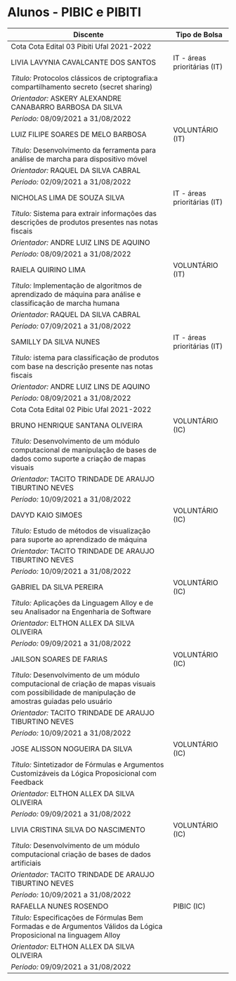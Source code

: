 


Alunos - PIBIC e PIBITI
=======================










| Discente | Tipo de Bolsa |
| --- | --- |
| Cota Cota Edital 03 Pibiti Ufal 2021-2022 | |
| LIVIA LAVYNIA CAVALCANTE DOS SANTOS | IT - áreas prioritárias (IT) |
| *Título:* Protocolos clássicos de criptografia:a compartilhamento secreto (secret sharing) | |
| *Orientador:* ASKERY ALEXANDRE CANABARRO BARBOSA DA SILVA |  |
| *Período:* 08/09/2021 a 31/08/2022 | |
| LUIZ FILIPE SOARES DE MELO BARBOSA | VOLUNTÁRIO (IT) |
| *Título:* Desenvolvimento da ferramenta para análise de marcha para dispositivo móvel | |
| *Orientador:* RAQUEL DA SILVA CABRAL |  |
| *Período:* 02/09/2021 a 31/08/2022 | |
| NICHOLAS LIMA DE SOUZA SILVA | IT - áreas prioritárias (IT) |
| *Título:* Sistema para extrair informações das descrições de produtos presentes nas notas fiscais | |
| *Orientador:* ANDRE LUIZ LINS DE AQUINO |  |
| *Período:* 08/09/2021 a 31/08/2022 | |
| RAIELA QUIRINO LIMA | VOLUNTÁRIO (IT) |
| *Título:* Implementação de algoritmos de aprendizado de máquina para análise e classificação de marcha humana | |
| *Orientador:* RAQUEL DA SILVA CABRAL |  |
| *Período:* 07/09/2021 a 31/08/2022 | |
| SAMILLY DA SILVA NUNES | IT - áreas prioritárias (IT) |
| *Título:* istema para classificação de produtos com base na descrição presente nas notas fiscais | |
| *Orientador:* ANDRE LUIZ LINS DE AQUINO |  |
| *Período:* 08/09/2021 a 31/08/2022 | |
| Cota Cota Edital 02 Pibic Ufal 2021-2022 | |
| BRUNO HENRIQUE SANTANA OLIVEIRA | VOLUNTÁRIO (IC) |
| *Título:* Desenvolvimento de um módulo computacional de manipulação de bases de dados como suporte a criação de mapas visuais | |
| *Orientador:* TACITO TRINDADE DE ARAUJO TIBURTINO NEVES |  |
| *Período:* 10/09/2021 a 31/08/2022 | |
| DAVYD KAIO SIMOES | VOLUNTÁRIO (IC) |
| *Título:* Estudo de métodos de visualização para suporte ao aprendizado de máquina | |
| *Orientador:* TACITO TRINDADE DE ARAUJO TIBURTINO NEVES |  |
| *Período:* 10/09/2021 a 31/08/2022 | |
| GABRIEL DA SILVA PEREIRA | VOLUNTÁRIO (IC) |
| *Título:* Aplicações da Linguagem Alloy e de seu Analisador na Engenharia de Software | |
| *Orientador:* ELTHON ALLEX DA SILVA OLIVEIRA |  |
| *Período:* 09/09/2021 a 31/08/2022 | |
| JAILSON SOARES DE FARIAS | VOLUNTÁRIO (IC) |
| *Título:* Desenvolvimento de um módulo computacional de criação de mapas visuais com possibilidade de manipulação de amostras guiadas pelo usuário | |
| *Orientador:* TACITO TRINDADE DE ARAUJO TIBURTINO NEVES |  |
| *Período:* 10/09/2021 a 31/08/2022 | |
| JOSE ALISSON NOGUEIRA DA SILVA | VOLUNTÁRIO (IC) |
| *Título:* Sintetizador de Fórmulas e Argumentos Customizáveis da Lógica Proposicional com Feedback | |
| *Orientador:* ELTHON ALLEX DA SILVA OLIVEIRA |  |
| *Período:* 09/09/2021 a 31/08/2022 | |
| LIVIA CRISTINA SILVA DO NASCIMENTO | VOLUNTÁRIO (IC) |
| *Título:* Desenvolvimento de um módulo computacional criação de bases de dados artificiais | |
| *Orientador:* TACITO TRINDADE DE ARAUJO TIBURTINO NEVES |  |
| *Período:* 10/09/2021 a 31/08/2022 | |
| RAFAELLA NUNES ROSENDO | PIBIC (IC) |
| *Título:* Especificações de Fórmulas Bem Formadas e de Argumentos Válidos da Lógica Proposicional na linguagem Alloy | |
| *Orientador:* ELTHON ALLEX DA SILVA OLIVEIRA |  |
| *Período:* 09/09/2021 a 31/08/2022 | |








